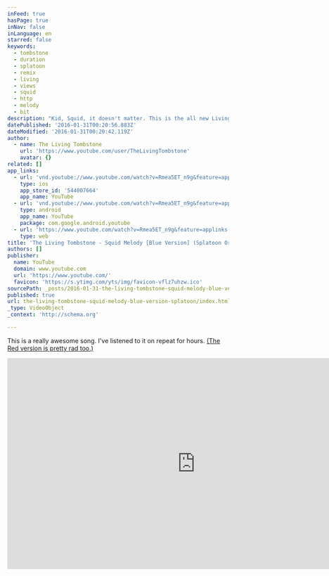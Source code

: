 ```yaml
---
inFeed: true
hasPage: true
inNav: false
inLanguage: en
starred: false
keywords:
  - tombstone
  - duration
  - splatoon
  - remix
  - living
  - views
  - squid
  - http
  - melody
  - bit
description: "Kid, Squid, it doesn't matter. This is the all new Living Tombstone Splatoon track! ➢ Subscribe for more!"
datePublished: '2016-01-31T00:20:56.883Z'
dateModified: '2016-01-31T00:20:42.119Z'
author:
  - name: The Living Tombstone
    url: 'https://www.youtube.com/user/TheLivingTombstone'
    avatar: {}
related: []
app_links:
  - url: 'vnd.youtube://www.youtube.com/watch?v=Rmea5ET_n9g&feature=applinks'
    type: ios
    app_store_id: '544007664'
    app_name: YouTube
  - url: 'vnd.youtube://www.youtube.com/watch?v=Rmea5ET_n9g&feature=applinks'
    type: android
    app_name: YouTube
    package: com.google.android.youtube
  - url: 'https://www.youtube.com/watch?v=Rmea5ET_n9g&feature=applinks'
    type: web
title: 'The Living Tombstone - Squid Melody [Blue Version] (Splatoon Original Track)'
authors: []
publisher:
  name: YouTube
  domain: www.youtube.com
  url: 'https://www.youtube.com/'
  favicon: 'https://s.ytimg.com/yts/img/favicon-vflz7uhzw.ico'
sourcePath: _posts/2016-01-31-the-living-tombstone-squid-melody-blue-version-splatoon.md
published: true
url: the-living-tombstone-squid-melody-blue-version-splatoon/index.html
_type: VideoObject
_context: 'http://schema.org'

---
```

This is a really awesome song. I've listened to it on repeat for hours. [(The Red version is pretty rad too.)][0]

<iframe src="https://cdn.embedly.com/widgets/media.html?src=https%3A%2F%2Fwww.youtube.com%2Fembed%2FRmea5ET_n9g%3Ffeature%3Doembed&amp;url=https%3A%2F%2Fwww.youtube.com%2Fwatch%3Fv%3DRmea5ET_n9g&amp;image=https%3A%2F%2Fi.ytimg.com%2Fvi%2FRmea5ET_n9g%2Fhqdefault.jpg&amp;key=b7d04c9b404c499eba89ee7072e1c4f7&amp;type=text%2Fhtml&amp;schema=youtube" width="854" height="480" scrolling="no" frameborder="0" allowfullscreen="allowfullscreen" style=""></iframe>



[0]: https://www.youtube.com/watch?v=SabrsZiRFYI